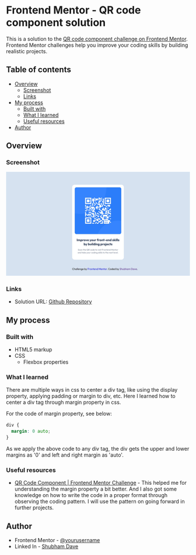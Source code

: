 # Frontend Mentor - QR code component solution

This is a solution to the [QR code component challenge on Frontend Mentor](https://www.frontendmentor.io/challenges/qr-code-component-iux_sIO_H). Frontend Mentor challenges help you improve your coding skills by building realistic projects. 

## Table of contents

- [Overview](#overview)
  - [Screenshot](#screenshot)
  - [Links](#links)
- [My process](#my-process)
  - [Built with](#built-with)
  - [What I learned](#what-i-learned)
  - [Useful resources](#useful-resources)
- [Author](#author)


## Overview

### Screenshot

![](./images/screenshot.png)

### Links

- Solution URL: [Github Repository](https://github.com/shaayar/Front-End-Mentor)

## My process

### Built with

- HTML5 markup
- CSS 
  - Flexbox properties


### What I learned

There are multiple ways in css to center a div tag, like using the display property, applying padding or margin to div, etc. Here I learned how to center a div tag through margin property in css.

For the code of margin property, see below:
```css
div {
  margin: 0 auto;
}
```
As we apply the above code to any div tag, the div gets the upper and lower margins as '0'
and left and right margin as 'auto'.

### Useful resources

- [QR Code Component | Frontend Mentor Challenge](https://youtu.be/5BBYPntB-GY?si=qyVwFgIm0db5wCVZ) - This helped me for understanding the margin property a bit better. And I also got some knowledge on how to write the code in a proper format through observing the coding pattern. I will use the pattern on going forward in  further projects.

## Author

<!-- - Website - [Shubham Dave](https://coderboi.carrd.co) -->
- Frontend Mentor - [@yourusername](https://www.frontendmentor.io/profile/shaayar)
- Linked In - [Shubham Dave](https://linkedin.com/in/shubham-dave-369682249?utm_source=share&utm_campaign=share_via&utm_content=profile)